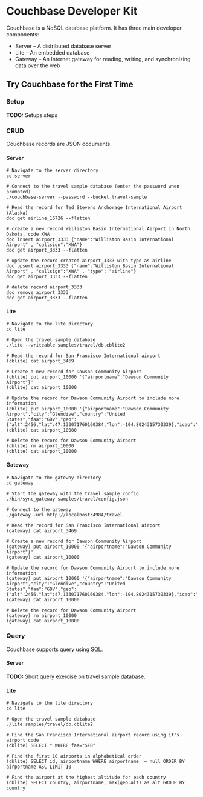 # Couchbase Developer Kit

Couchbase is a NoSQL database platform. It has three main developer components:

* Server – A distributed database server
* Lite – An embedded database
* Gateway – An Internet gateway for reading, writing, and synchronizing data over the web

## Try Couchbase for the First Time

### Setup

**TODO:** Setups steps

### CRUD

Couchbase records are JSON documents.

#### Server

```shell
# Navigate to the server directory
cd server

# Connect to the travel sample database (enter the password when prompted)
./couchbase-server --password --bucket travel-sample

# Read the record for Ted Stevens Anchorage International Airport (Alaska)
doc get airline_16726 --flatten

# create a new record Williston Basin International Airport in North Dakota, code XWA
doc insert airport_3333 {"name":"Williston Basin International Airport" , "callsign":"XWA"}
doc get airport_3333 --flatten

# update the record created airport_3333 with type as airline
doc upsert airport_3333 {"name":"Williston Basin International Airport" , "callsign":"XWA" , "type": "airline"}
doc get airport_3333 --flatten

# delete record airport_3333
doc remove airport_3333
doc get airport_3333 --flatten
```

#### Lite

```shell
# Navigate to the lite directory
cd lite

# Open the travel sample database
./lite --writeable samples/travel/db.cblite2

# Read the record for San Francisco International airport
(cblite) cat airport_3469

# Create a new record for Dawson Community Airport
(cblite) put airport_10000 '{"airportname":"Dawson Community Airport"}'
(cblite) cat airport_10000

# Update the record for Dawson Community Airport to include more information
(cblite) put airport_10000 '{"airportname":"Dawson Community Airport","city":"Glendive","country":"United States","faa":"GDV","geo":{"alt":2456,"lat":47.133071760160384,"lon":-104.8024315730339},"icao":"KGDV","type":"airport","tz":"America/Denver"}'
(cblite) cat airport_10000

# Delete the record for Dawson Community Airport
(cblite) rm airport_10000
(cblite) cat airport_10000
```

#### Gateway

```shell
# Navigate to the gateway directory
cd gateway

# Start the gateway with the travel sample config
./bin/sync_gateway samples/travel/config.json

# Connect to the gateway
./gateway -url http://localhost:4984/travel

# Read the record for San Francisco International airport
(gateway) cat airport_3469

# Create a new record for Dawson Community Airport
(gateway) put airport_10000 '{"airportname":"Dawson Community Airport"}'
(gateway) cat airport_10000

# Update the record for Dawson Community Airport to include more information
(gateway) put airport_10000 '{"airportname":"Dawson Community Airport","city":"Glendive","country":"United States","faa":"GDV","geo":{"alt":2456,"lat":47.133071760160384,"lon":-104.8024315730339},"icao":"KGDV","type":"airport","tz":"America/Denver"}'
(gateway) cat airport_10000

# Delete the record for Dawson Community Airport
(gateway) rm airport_10000
(gateway) cat airport_10000
```

### Query

Couchbase supports query using SQL.

#### Server

**TODO:** Short query exercise on travel sample database.

#### Lite

```shell
# Navigate to the lite directory
cd lite

# Open the travel sample database
./lite samples/travel/db.cblite2

# Find the San Francisco International airport record using it's airport code
(cblite) SELECT * WHERE faa="SFO"

# Find the first 10 airports in alphabetical order
(cblite) SELECT id, airportname WHERE airportname != null ORDER BY airportname ASC LIMIT 10

# Find the airport at the highest altitude for each country
(cblite) SELECT country, airportname, max(geo.alt) as alt GROUP BY country
```
